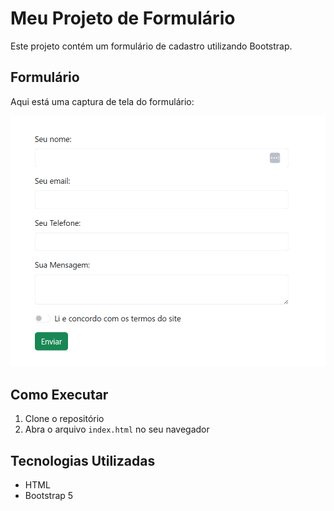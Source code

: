 # Meu Projeto de Formulário

Este projeto contém um formulário de cadastro utilizando Bootstrap.

## Formulário

Aqui está uma captura de tela do formulário:

![Formulário de Cadastro](formulario.png)

## Como Executar

1. Clone o repositório
2. Abra o arquivo `index.html` no seu navegador

## Tecnologias Utilizadas

- HTML
- Bootstrap 5
